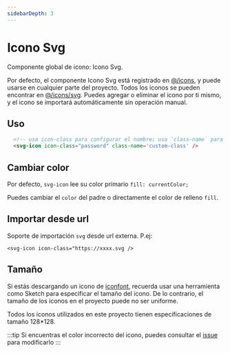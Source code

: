 ```yaml
---
sidebarDepth: 3
---
```


# Icono Svg

Componente global de icono: Icono Svg.

Por defecto, el componente Icono Svg está registrado en [@/icons](https://github.com/PanJiaChen/vue-element-admin/blob/master/src/icons/index.js#L6), y puede usarse en cualquier parte del proyecto. Todos los iconos se pueden encontrar en [@/icons/svg](https://github.com/PanJiaChen/vue-element-admin/tree/master/src/icons/svg). Puedes agregar o eliminar el icono por ti mismo, y el icono se importará automáticamente sin operación manual.

## Uso

```html
  <!-- usa icon-class para configurar el nombre; usa `class-name` para personalizar la clase -->
  <svg-icon icon-class="password" class-name='custom-class' />
```

## Cambiar color

Por defecto, `svg-icon` lee su color primario `fill: currentColor;`

Puedes cambiar el `color` del padre o directamente el color de relleno `fill`.

## Importar desde url <Badge text="v4.2.0+"/>

Soporte de importación `svg` desde url externa. P.ej:

`<svg-icon icon-class="https://xxxx.svg />`

## Tamaño

Si estás descargando un icono de [iconfont](https://www.iconfont.cn/), recuerda usar una herramienta como Sketch para especificar el tamaño del icono. De lo contrario, el tamaño de los iconos en el proyecto puede no ser uniforme.

Todos los iconos utilizados en este proyecto tienen especificaciones de tamaño 128\*128.

:::tip
Si encuentras el color incorrecto del icono, puedes consultar el [issue](https://github.com/PanJiaChen/vue-element-admin/issues/330) para modificarlo
:::
